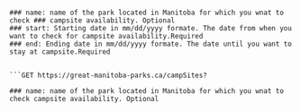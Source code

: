 
````GET https://great-manitoba-parks.ca/campSites?  

### name: name of the park located in Manitoba for which you wnat to check ### campsite availability. Optional
### start: Starting date in mm/dd/yyyy formate. The date from when you want to check for campsite availability.Required
### end: Ending date in mm/dd/yyyy formate. The date until you want to stay at campsite.Required


```GET https://great-manitoba-parks.ca/campSites?   

### name: name of the park located in Manitoba for which you wnat to check campsite availability. Optional
